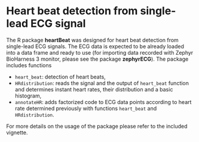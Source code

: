Heart beat detection from single-lead ECG signal
========

The R package **heartBeat** was designed for heart beat detection from single-lead ECG signals. 
The ECG data is expected to be already loaded into a data frame and ready to use 
(for importing data recorded with Zephyr BioHarness 3 monitor, please see the package **zephyrECG**). 
The package includes functions

* `heart_beat`: detection of heart beats,
* `HRdistribution`: reads the signal and the output of `heart_beat` function and determines instant heart rates, their distribution and a basic histogram,
* `annotateHR`: adds factorized code to ECG data points according to heart rate determined previously with functions `heart_beat` and `HRdistribution`.

For more details on the usage of the package please refer to the included vignette. 
